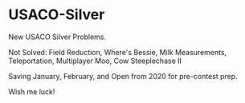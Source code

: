 # USACO-Silver
New USACO Silver Problems.

Not Solved:
Field Reduction, Where's Bessie, Milk Measurements, Teleportation, Multiplayer Moo, Cow Steeplechase II

Saving January, February, and Open from 2020 for pre-contest prep.

Wish me luck!

